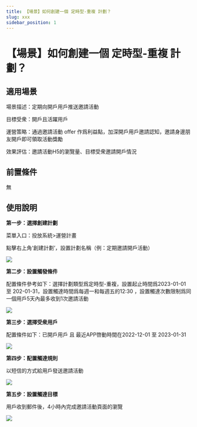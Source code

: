 ```yaml
---
title: 【場景】如何創建一個 定時型-重複 計劃？
slug: xxx
sidebar_position: 1
---
```



# 【場景】如何創建一個 定時型-重複 計劃？

## 適用場景

場景描述：定期向開戶用戶推送邀請活動

目標受衆：開戶且活躍用戶

運營策略：通過邀請活動 offer 作爲利益點，加深開戶用戶邀請認知，邀請身邊朋友開戶即可領取活動獎勵

效果評估：邀請活動H5的瀏覽量、目標受衆邀請開戶情況

## 前置條件

無

## 使用說明

**第一步：選擇創建計劃**

菜單入口：投放系統&gt;運營計畫

點擊右上角‘創建計劃’，設置計劃名稱（例：定期邀請開戶活動）

<img src="/assets/R6XebZfbBoPj2Mx177fcIl47nEg.png"/>

**第二步：設置觸發條件**

配置條件參考如下：選擇計劃類型爲定時型-重複，設置起止時間爲2023-01-01 至 202-01-31，設置觸達時間爲每週一和每週五的12:30 ，設置觸達次數限制爲同一個用戶5天內最多收到1次邀請活動

<img src="/assets/YjRXbS2weo83LDxYsJucGzE4n1f.png"/>

**第三步：選擇受衆用戶**

配置條件如下：已開戶用戶 且 最近APP啓動時間在2022-12-01 至 2023-01-31

<img src="/assets/ZzQNbhkSioEZwlxpKtxccNcmnbe.png"/>

**第四步：配置觸達規則**

以短信的方式給用戶發送邀請活動

<img src="/assets/NWNbbcTVKoaAJwx1UDuc5xA1ndc.png"/>

**第五步：設置觸達目標**

用戶收到郵件後，4小時內完成邀請活動頁面的瀏覽

<img src="/assets/FTEdb8PjWoEzW8x8tK6cbOODnBd.png"/>


